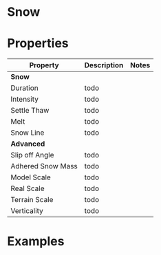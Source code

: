 # Snow


# Properties


| Property | Description | Notes | 
| -------- | ----------- | ----- |
| **Snow** |  | | 
| Duration | todo | |
| Intensity | todo | |
| Settle Thaw | todo | |
| Melt | todo | |
| Snow Line | todo | |
| **Advanced** |  | | 
| Slip off Angle | todo | |
| Adhered Snow Mass | todo | |
| Model Scale | todo | |
| Real Scale | todo | |
| Terrain Scale | todo | |
| Verticality | todo | |




# Examples

